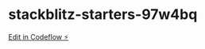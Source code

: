# stackblitz-starters-97w4bq

[Edit in Codeflow ⚡️](https://stackblitz.com/~/github.com/itmilos/stackblitz-starters-97w4bq)